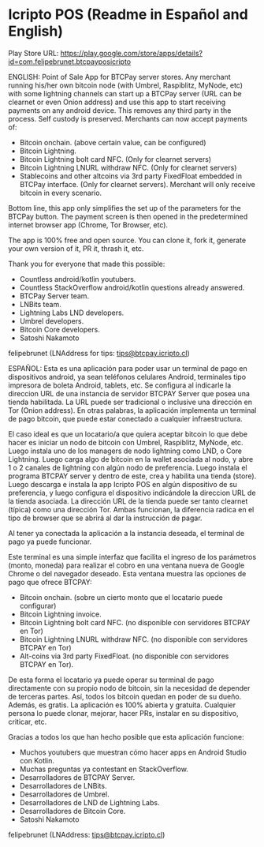 # Icripto POS (Readme in Español and English)

Play Store URL:
https://play.google.com/store/apps/details?id=com.felipebrunet.btcpayposicripto


ENGLISH: 
Point of Sale App for BTCPay server stores. 
Any merchant running his/her own bitcoin node (with Umbrel, Raspiblitz, MyNode, etc) with some lightning channels can start up a BTCPay server (URL can be clearnet or even Onion address) and use this app to start receiving payments on any android device.
This removes any third party in the process. Self custody is preserved.
Merchants can now accept payments of:
- Bitcoin onchain. (above certain value, can be configured)
- Bitcoin Lightning.
- Bitcoin Lightning bolt card NFC. (Only for clearnet servers)
- Bitcoin Lightning LNURL withdraw NFC. (Only for clearnet servers)
- Stablecoins and other altcoins via 3rd party FixedFloat embedded in BTCPay interface. (Only for clearnet servers).
Merchant will only receive bitcoin in every scenario.

Bottom line, this app only simplifies the set up of the parameters for the BTCPay button. The payment screen is then opened in the predetermined internet browser app (Chrome, Tor Browser, etc).

The app is 100% free and open source. You can clone it, fork it, generate your own version of it, PR it, thrash it, etc.

Thank you for everyone that made this possible:
- Countless android/kotlin youtubers.
- Countless StackOverflow android/kotlin questions already answered.
- BTCPay Server team.
- LNBits team.
- Lightning Labs LND developers.
- Umbrel developers.
- Bitcoin Core developers.
- Satoshi Nakamoto

felipebrunet (LNAddress for tips: tips@btcpay.icripto.cl)


ESPAÑOL:
Esta es una aplicación para poder usar un terminal de pago en dispositivos android, ya sean teléfonos celulares Android, terminales tipo impresora de boleta Android, tablets, etc.
Se configura al indicarle la direccion URL de una instancia de servidor BTCPAY Server que posea una tienda habilitada. 
La URL puede ser tradicional o inclusive una dirección en Tor (Onion address).
En otras palabras, la aplicación implementa un terminal de pago bitcoin, que puede estar conectado a cualquier infraestructura.

El caso ideal es que un locatario/a que quiera aceptar bitcoin lo que debe hacer es iniciar un nodo de bitcoin con Umbrel, Raspiblitz, MyNode, etc.
Luego instala uno de los managers de nodo lightning como LND, o Core Lightning.
Luego carga algo de bitcoin en la wallet asociada al nodo, y abre 1 o 2 canales de lightning con algún nodo de preferencia.
Luego instala el programa BTCPAY server y dentro de este, crea y habilita una tienda (store).
Luego descarga e instala la app Icripto POS en algún dispositivo de su preferencia, y luego configura el dispositivo indicándole la direccion URL de la tienda asociada.
La dirección URL de la tienda puede ser tanto clearnet (típica) como una dirección Tor. Ambas funcionan, la diferencia radica en el tipo de browser que se abrirá al dar la instrucción de pagar.

Al tener ya conectada la aplicación a la instancia deseada, el terminal de pago ya puede funcionar.

Este terminal es una simple interfaz que facilita el ingreso de los parámetros (monto, moneda) para realizar el cobro en una ventana nueva de Google Chrome o del navegador deseado.
Esta ventana muestra las opciones de pago que ofrece BTCPAY:
- Bitcoin onchain. (sobre un cierto monto que el locatario puede configurar)
- Bitcoin Lightning invoice.
- Bitcoin Lightning bolt card NFC. (no disponible con servidores BTCPAY en Tor)
- Bitcoin Lightning LNURL withdraw NFC. (no disponible con servidores BTCPAY en Tor)
- Alt-coins via 3rd party FixedFloat. (no disponible con servidores BTCPAY en Tor).

De esta forma el locatario ya puede operar su terminal de pago directamente con su propio nodo de bitcoin, sin la necesidad de depender de terceras partes.
Así, todos los bitcoin quedan en poder de su dueño. Además, es gratis.
La aplicación es 100% abierta y gratuita. Cualquier persona lo puede clonar, mejorar, hacer PRs, instalar en su dispositivo, criticar, etc.

Gracias a todos los que han hecho posible que esta aplicación funcione:
- Muchos youtubers que muestran cómo hacer apps en Android Studio con Kotlin.
- Muchas preguntas ya contestant en StackOverflow.
- Desarrolladores de BTCPAY Server.
- Desarrolladores de LNBits.
- Desarrolladores de Umbrel.
- Desarrolladores de LND de Lightning Labs.
- Desarrolladores de Bitcoin Core.
- Satoshi Nakamoto

felipebrunet (LNAddress: tips@btcpay.icripto.cl)

